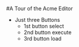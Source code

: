 #A Tour of the Acme Editor

* Just three Buttons
	* 1st button select
	* 2nd button execute
	* 3rd button load
